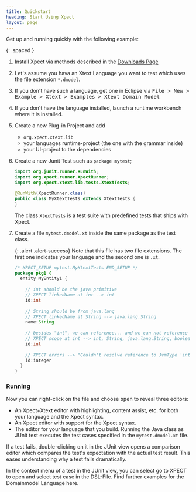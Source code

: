 ```yaml
---
title: Quickstart
heading: Start Using Xpect
layout: page
---
```



Get up and running quickly with the following example:


{: .spaced }

1. Install Xpect via methods described in the [Downloads Page](download)
2. Let's assume you hava an Xtext Language you want to test which uses the file extension `*.dmodel`. 
3. If you don't have such a language, get one in Eclipse via <kbd>File > New > Example > Xtext > Examples > Xtext Domain Model</kbd>
4. If you don't have the language installed, launch a runtime workbench where it is installed.
5. Create a new Plug-in Project and add  
    * `org.xpect.xtext.lib`
    * your languages runtime-project (the one with the grammar inside) 
    * your UI-project to the dependencies
6. Create a new Junit Test such as `package mytest`;

    ```java
    import org.junit.runner.RunWith;
    import org.xpect.runner.XpectRunner;
    import org.xpect.xtext.lib.tests.XtextTests;

    @RunWith(XpectRunner.class)
    public class MyXtextTests extends XtextTests {
    }
    ```
    The class `XtextTests` is a test suite with predefined tests that ships with Xpect.
7. Create a file `mytest.dmodel.xt` inside the same package as the test class.

    {: .alert .alert-success}
    Note that this file has two file extensions. The first one indicates your language and the second one is `.xt`.

    ```java
    /* XPECT_SETUP mytest.MyXtextTests END_SETUP */
    package pkg1 {
      entity MyEntity1 {
        
        // int should be the java primitive
        // XPECT linkedName at int --> int
        id:int
        
        // String should be from java.lang 
        // XPECT linkedName at String --> java.lang.String
        name:String
        
        // besides "int", we can reference... and we can not reference foooobar
        // XPECT scope at int --> int, String, java.lang.String, boolean, !foooobar, ...
        id:int
        
        // XPECT errors --> "Couldn't resolve reference to JvmType 'integer'." at "integer"
        id:integer
      }
    }
    ```


### Running

Now you can right-click on the file and choose <kbd>open</kbd> to reveal three editors:
* An Xpect+Xtext editor with highlighting, content assist, etc. for both your language and the Xpect syntax.
* An Xpect editor with support for the Xpect syntax.
* The editor for your language that you build.
Running the Java class as JUnit test executes the test cases specified in the `mytest.dmodel.xt` file.

If a test fails, double-clicking on it in the JUnit view opens a comparison editor which compares the test's expectation with the actual test result. 
This eases understanding why a test fails dramatically.

In the context menu of a test in the JUnit view, you can select go to XPECT to open and select test case in the DSL-File.
Find further examples for the Domainmodel Language here. 

